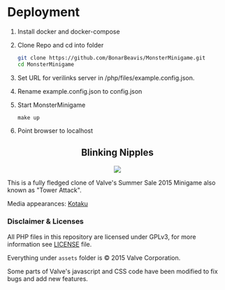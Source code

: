 # Deployment
 
1. Install docker and docker-compose

2. Clone Repo and cd into folder
   ```bash
   git clone https://github.com/BonarBeavis/MonsterMinigame.git
   cd MonsterMinigame
   ```
4. Set URL for verilinks server in /php/files/example.config.json.
5. Rename example.config.json to config.json
6. Start MonsterMinigame
   ```
   make up
   ```
7. Point browser to localhost


<h2 align="center">Blinking Nipples</h2>

<p align="center"><img src="/assets/promo_bg/10_space_boss.gif"></p>

This is a fully fledged clone of Valve's Summer Sale 2015 Minigame also known as "Tower Attack".

Media appearances: [Kotaku](http://steamed.kotaku.com/the-steam-summer-sale-game-ended-so-players-are-making-1715214618)

### Disclaimer & Licenses

All PHP files in this repository are licensed under GPLv3, for more information see [LICENSE](LICENSE) file.

Everything under `assets` folder is © 2015 Valve Corporation.

Some parts of Valve's javascript and CSS code have been modified to fix bugs and add new features.
